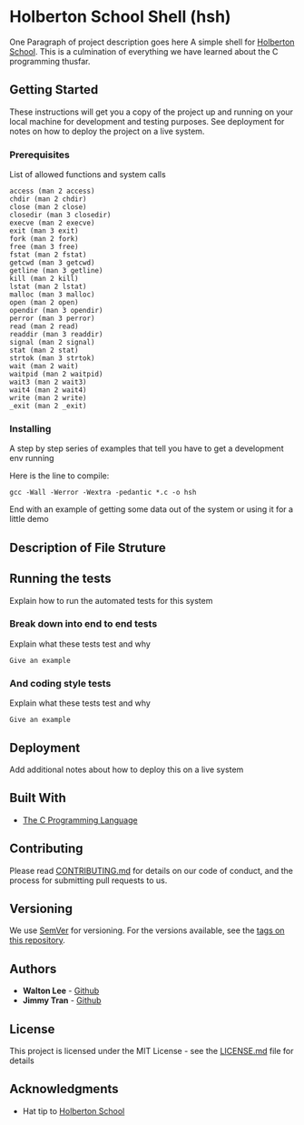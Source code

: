 # Holberton School Shell (hsh)

One Paragraph of project description goes here
A simple shell for <a href="https://www.holbertonschool.com/">Holberton School</a>. This is a culmination of everything we have
learned about the C programming thusfar.

## Getting Started

These instructions will get you a copy of the project up and running on your local machine for development and testing purposes. See deployment for notes on how to deploy the project on a live system.

### Prerequisites

List of allowed functions and system calls

```
access (man 2 access)
chdir (man 2 chdir)
close (man 2 close)
closedir (man 3 closedir)
execve (man 2 execve)
exit (man 3 exit)
fork (man 2 fork)
free (man 3 free)
fstat (man 2 fstat)
getcwd (man 3 getcwd)
getline (man 3 getline)
kill (man 2 kill)
lstat (man 2 lstat)
malloc (man 3 malloc)
open (man 2 open)
opendir (man 3 opendir)
perror (man 3 perror)
read (man 2 read)
readdir (man 3 readdir)
signal (man 2 signal)
stat (man 2 stat)
strtok (man 3 strtok)
wait (man 2 wait)
waitpid (man 2 waitpid)
wait3 (man 2 wait3)
wait4 (man 2 wait4)
write (man 2 write)
_exit (man 2 _exit)
```

### Installing

A step by step series of examples that tell you have to get a development env running

Here is the line to compile:

```
gcc -Wall -Werror -Wextra -pedantic *.c -o hsh
```
End with an example of getting some data out of the system or using it for a little demo

## Description of File Struture


## Running the tests

Explain how to run the automated tests for this system

### Break down into end to end tests

Explain what these tests test and why

```
Give an example
```

### And coding style tests

Explain what these tests test and why

```
Give an example
```

## Deployment

Add additional notes about how to deploy this on a live system

## Built With

* [The C Programming Language](https://en.wikipedia.org/wiki/The_C_Programming_Language)

## Contributing

Please read [CONTRIBUTING.md](https://gist.github.com/PurpleBooth/b24679402957c63ec426) for details on our code of conduct, and the process for submitting pull requests to us.

## Versioning

We use [SemVer](http://semver.org/) for versioning. For the versions available, see the [tags on this repository](https://github.com/your/project/tags). 

## Authors

* **Walton Lee** - <a href="https://github.com/WalLee2">Github</a>
* **Jimmy Tran** - <a href="https://github.com/jimmythongtran">Github</a>

## License

This project is licensed under the MIT License - see the [LICENSE.md](LICENSE.md) file for details

## Acknowledgments

* Hat tip to <a href="https://www.holbertonschool.com/">Holberton School</a>
